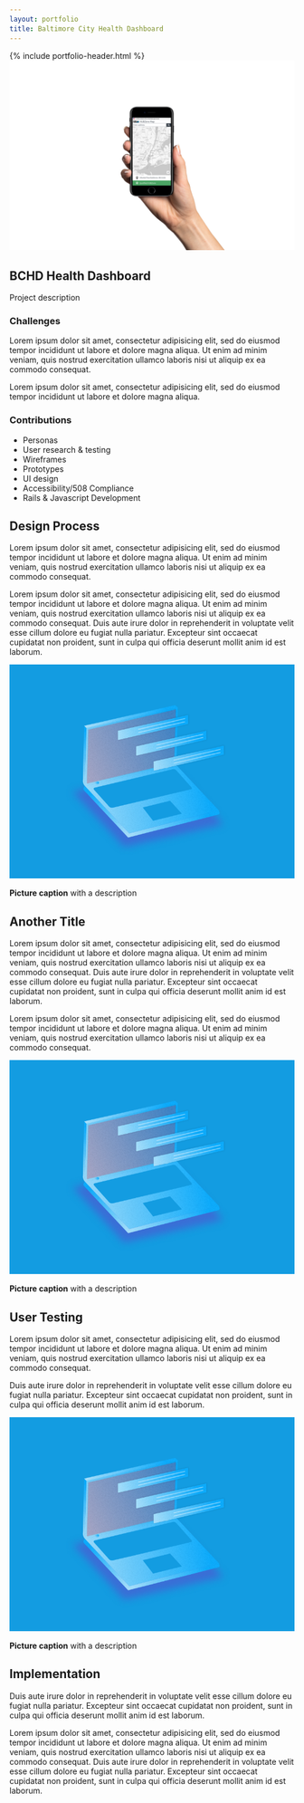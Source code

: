 ```yaml
---
layout: portfolio
title: Baltimore City Health Dashboard
---
```

<div class="portfolio-item">
  <section>
  {% include portfolio-header.html %}
    <img src="/assets/img/portfolio/hubzone-map-iphone.png" alt="" class="thumb">
    <h1>BCHD Health Dashboard</h1>
    <p>Project description</p>
    <div class="challenges">
      <div class="column--heavy">
        <h3>Challenges</h3>
        <p>Lorem ipsum dolor sit amet, consectetur adipisicing elit, sed do eiusmod tempor incididunt ut labore et dolore magna aliqua. Ut enim ad minim veniam, quis nostrud exercitation ullamco laboris nisi ut aliquip ex ea commodo consequat.</p>
        <p>Lorem ipsum dolor sit amet, consectetur adipisicing elit, sed do eiusmod tempor incididunt ut labore et dolore magna aliqua.</p>
      </div>
      <div>
        <h3>Contributions</h3>
        <ul>
          <li>Personas</li>
          <li>User research & testing</li>
          <li>Wireframes</li>
          <li>Prototypes</li>
          <li>UI design</li>
          <li>Accessibility/508 Compliance</li>
          <li>Rails & Javascript Development</li>
        </ul>
      </div>
    </div>
  </section>
  <section>
    <h2>Design Process</h2>
    <p>Lorem ipsum dolor sit amet, consectetur adipisicing elit, sed do eiusmod tempor incididunt ut labore et dolore magna aliqua. Ut enim ad minim veniam, quis nostrud exercitation ullamco laboris nisi ut aliquip ex ea commodo consequat.</p>
    <p>Lorem ipsum dolor sit amet, consectetur adipisicing elit, sed do eiusmod tempor incididunt ut labore et dolore magna aliqua. Ut enim ad minim veniam, quis nostrud exercitation ullamco laboris nisi ut aliquip ex ea commodo consequat. Duis aute irure dolor in reprehenderit in voluptate velit esse cillum dolore eu fugiat nulla pariatur. Excepteur sint occaecat cupidatat non proident, sunt in culpa qui officia deserunt mollit anim id est laborum.</p>
    <img src="/assets/img/portfolio/placeholder.png" alt="">
    <p class="picture-caption"><strong>Picture caption</strong> with a description</p>
  </section>
  <section>
    <h2>Another Title</h2>
    <p>Lorem ipsum dolor sit amet, consectetur adipisicing elit, sed do eiusmod tempor incididunt ut labore et dolore magna aliqua. Ut enim ad minim veniam, quis nostrud exercitation ullamco laboris nisi ut aliquip ex ea commodo consequat. Duis aute irure dolor in reprehenderit in voluptate velit esse cillum dolore eu fugiat nulla pariatur. Excepteur sint occaecat cupidatat non proident, sunt in culpa qui officia deserunt mollit anim id est laborum.</p>
    <p>Lorem ipsum dolor sit amet, consectetur adipisicing elit, sed do eiusmod tempor incididunt ut labore et dolore magna aliqua. Ut enim ad minim veniam, quis nostrud exercitation ullamco laboris nisi ut aliquip ex ea commodo consequat.</p>
    <img src="/assets/img/portfolio/placeholder.png" alt="">
    <p class="picture-caption"><strong>Picture caption</strong> with a description</p>
  </section>
  <section>
    <h2>User Testing</h2>
    <p>Lorem ipsum dolor sit amet, consectetur adipisicing elit, sed do eiusmod tempor incididunt ut labore et dolore magna aliqua. Ut enim ad minim veniam, quis nostrud exercitation ullamco laboris nisi ut aliquip ex ea commodo consequat. </p>
    <p>Duis aute irure dolor in reprehenderit in voluptate velit esse cillum dolore eu fugiat nulla pariatur. Excepteur sint occaecat cupidatat non proident, sunt in culpa qui officia deserunt mollit anim id est laborum.</p>
    <img src="/assets/img/portfolio/placeholder.png" alt="">
    <p class="picture-caption"><strong>Picture caption</strong> with a description</p>
  </section>
  <section>
    <h2>Implementation</h2>
    <p>Duis aute irure dolor in reprehenderit in voluptate velit esse cillum dolore eu fugiat nulla pariatur. Excepteur sint occaecat cupidatat non proident, sunt in culpa qui officia deserunt mollit anim id est laborum.</p>
    <p>Lorem ipsum dolor sit amet, consectetur adipisicing elit, sed do eiusmod tempor incididunt ut labore et dolore magna aliqua. Ut enim ad minim veniam, quis nostrud exercitation ullamco laboris nisi ut aliquip ex ea commodo consequat. Duis aute irure dolor in reprehenderit in voluptate velit esse cillum dolore eu fugiat nulla pariatur. Excepteur sint occaecat cupidatat non proident, sunt in culpa qui officia deserunt mollit anim id est laborum.</p>
  </section>
</div>

